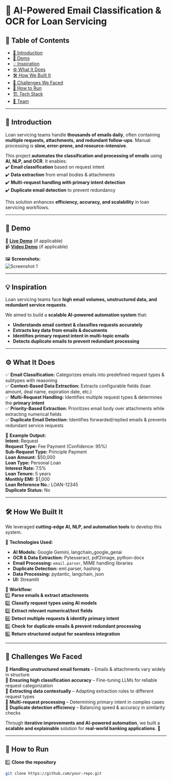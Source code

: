 # 🚀 AI-Powered Email Classification & OCR for Loan Servicing  

## 📌 Table of Contents  
- [🎯 Introduction](#-introduction)  
- [🎥 Demo](#-demo)  
- [💡 Inspiration](#-inspiration)  
- [⚙️ What It Does](#-what-it-does)  
- [🛠️ How We Built It](#-how-we-built-it)  
- [🚧 Challenges We Faced](#-challenges-we-faced)  
- [🏃 How to Run](#-how-to-run)  
- [🏗️ Tech Stack](#-tech-stack)  
- [👥 Team](#-team)  

---

## 🎯 **Introduction**  
Loan servicing teams handle **thousands of emails daily**, often containing **multiple requests, attachments, and redundant follow-ups**. Manual processing is **slow, error-prone, and resource-intensive**.  

This project **automates the classification and processing of emails** using **AI, NLP, and OCR**. It enables:  
✔️ **Email classification** based on request intent  
✔️ **Data extraction** from email bodies & attachments  
✔️ **Multi-request handling with primary intent detection**  
✔️ **Duplicate email detection** to prevent redundancy  

This solution enhances **efficiency, accuracy, and scalability** in loan servicing workflows.  

---

## 🎥 **Demo**  
🔗 **[Live Demo](#)** (if applicable)  
📹 **[Video Demo](#)** (if applicable)  

🖼️ **Screenshots:**  
![Screenshot 1](link-to-image)  

---

## 💡 **Inspiration**  
Loan servicing teams face **high email volumes, unstructured data, and redundant service requests**.  

We aimed to build a **scalable AI-powered automation system** that:  
- **Understands email context & classifies requests accurately**  
- **Extracts key data from emails & documents**  
- **Identifies primary request intent in multi-topic emails**  
- **Detects duplicate emails to prevent redundant processing**  

---

## ⚙️ **What It Does**  
✅ **Email Classification:** Categorizes emails into predefined request types & subtypes with reasoning  
✅ **Context-Based Data Extraction:** Extracts configurable fields (loan amount, deal name, expiration date, etc.)  
✅ **Multi-Request Handling:** Identifies multiple request types & determines the **primary intent**  
✅ **Priority-Based Extraction:** Prioritizes email body over attachments while extracting numerical fields  
✅ **Duplicate Email Detection:** Identifies forwarded/replied emails & prevents redundant service requests  

🔹 **Example Output:**  
      **Intent:** Request  
      **Request Type:** Fee Payment (Confidence: 95%)  
      **Sub-Request Type:** Principle Payment  
      **Loan Amount:** $50,000  
      **Loan Type:** Personal Loan  
      **Interest Rate:** 7.5%  
      **Loan Tenure:** 5 years  
      **Monthly EMI:** $1,000  
      **Loan Reference No.:** LOAN-12345  
      **Duplicate Status:** No  

---

## 🛠️ **How We Built It**  
We leveraged **cutting-edge AI, NLP, and automation tools** to develop this system.  

🔹 **Technologies Used:**  
- **AI Models:** Google Gemini, langchain_google_genai
- **OCR & Data Extraction:** Pytesseract, pdf2image, python-docx  
- **Email Processing:** `email.parser`, MIME handling libraries  
- **Duplicate Detection:** eml.parser, hashing
- **Data Processing:** pydantic, langchain, json
- **UI:** Streamlit  

🔹 **Workflow:**  
1️⃣ **Parse emails & extract attachments**  
2️⃣ **Classify request types using AI models**  
3️⃣ **Extract relevant numerical/text fields**  
4️⃣ **Detect multiple requests & identify primary intent**  
5️⃣ **Check for duplicate emails & prevent redundant processing**  
6️⃣ **Return structured output for seamless integration**  

---

## 🚧 **Challenges We Faced**  
🔸 **Handling unstructured email formats** – Emails & attachments vary widely in structure  
🔸 **Ensuring high classification accuracy** – Fine-tuning LLMs for reliable request categorization  
🔸 **Extracting data contextually** – Adapting extraction rules to different request types  
🔸 **Multi-request processing** – Determining primary intent in complex cases  
🔸 **Duplicate detection efficiency** – Balancing speed & accuracy in similarity checks  

Through **iterative improvements and AI-powered automation**, we built a **scalable and explainable** solution for **real-world banking applications**. 🚀  

---

## 🏃 **How to Run**  
1️⃣ **Clone the repository**  
   ```sh
   git clone https://github.com/your-repo.git
